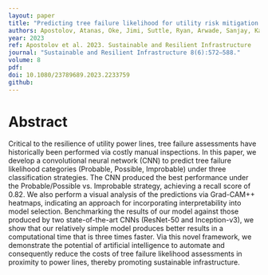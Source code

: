 ```yaml
---
layout: paper
title: "Predicting tree failure likelihood for utility risk mitigation via a convolutional neural network"
authors: Apostolov, Atanas, Oke, Jimi, Suttle, Ryan, Arwade, Sanjay, Kane, Brian
year: 2023
ref: Apostolov et al. 2023. Sustainable and Resilient Infrastructure
journal: "Sustainable and Resilient Infrastructure 8(6):572–588."
volume: 8
pdf:
doi: 10.1080/23789689.2023.2233759
github:
---
```

# Abstract
Critical to the resilience of utility power lines, tree failure assessments have historically been performed via costly manual inspections. In this paper, we develop a convolutional neural network (CNN) to predict tree failure likelihood categories (Probable, Possible, Improbable) under three classification strategies. The CNN produced the best performance under the Probable/Possible vs. Improbable strategy, achieving a recall score of 0.82. We also perform a visual analysis of the predictions via Grad-CAM++ heatmaps, indicating an approach for incorporating interpretability into model selection. Benchmarking the results of our model against those produced by two state-of-the-art CNNs (ResNet-50 and Inception-v3), we show that our relatively simple model produces better results in a computational time that is three times faster. Via this novel framework, we demonstrate the potential of artificial intelligence to automate and consequently reduce the costs of tree failure likelihood assessments in proximity to power lines, thereby promoting sustainable infrastructure.
